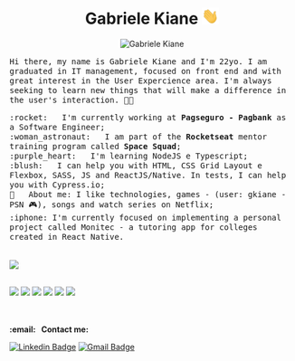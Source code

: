 
# <h1 align="center">Gabriele Kiane <img src="https://raw.githubusercontent.com/ABSphreak/ABSphreak/master/gifs/Hi.gif" width="30px"></h1>

<p align="center"><img width="60%" alt="Gabriele Kiane" src="https://cdn.dribbble.com/users/94324/screenshots/3179847/maytheforce_dribbble.jpg"/></p>

<p><samp>Hi there, my name is Gabriele Kiane and I'm 22yo.
I am graduated in IT management, focused on front end and with great interest in the User Expercience area. I'm always seeking to learn new things that will make a difference in the user's interaction.  👩‍💻</p>

<p><samp>
 :rocket:  &nbsp; I'm currently working at <b>Pagseguro - Pagbank</b> as a Software Engineer;
 <br/> :woman_astronaut: &nbsp; I am part of the <strong>Rocketseat</strong> mentor training program called <strong>Space Squad</strong>;
 <br/> :purple_heart: &nbsp; I'm learning NodeJS e Typescript;
 <br/> :blush: &nbsp; I can help you with HTML, CSS Grid Layout e Flexbox, SASS, JS and ReactJS/Native. In tests, I can help you with Cypress.io;
 <br/> 💬  &nbsp; About me: I like technologies, games - (user: gkiane - PSN 🎮), songs and watch series on Netflix;
 <br /> :iphone: I'm currently focused on implementing a personal project called Monitec - a tutoring app for colleges created in React Native.
 </p>
 <br/>

<a href="https://github.com/biancaespindola/github-readme-stats">
  <!-- Change the `github-readme-stats.anuraghazra1.vercel.app` to `github-readme-stats.vercel.app`  -->
  <img align="center" src="https://github-readme-stats.vercel.app/api/top-langs/?username=gabrielekiane&layout=compact&theme=buefy" />
</a>
<br/>
<br/>

<code><img width="10%" src="https://www.vectorlogo.zone/logos/w3_html5/w3_html5-ar21.svg"></code>
<code><img width="10%" src="https://www.vectorlogo.zone/logos/netlifyapp_watercss/netlifyapp_watercss-ar21.svg"></code>
<code><img width="10%" src="https://www.vectorlogo.zone/logos/sass-lang/sass-lang-ar21.svg"></code>
<code><img width="10%" src="https://www.vectorlogo.zone/logos/reactjs/reactjs-ar21.svg"></code>
<code><img width="10%" src="https://www.vectorlogo.zone/logos/javascript/javascript-ar21.svg"></code>
<code><img width="10%" src="https://www.vectorlogo.zone/logos/typescriptlang/typescriptlang-ar21.svg"></code>

<br/>
<br/>
<b> :email: &nbsp; Contact me:</b> <br/>
 
[![Linkedin Badge](https://img.shields.io/badge/-GabrieleKiane-blue?style=flat-square&logo=Linkedin&logoColor=white&link=https://https://www.linkedin.com/in/gabrielekiane/)](https://www.linkedin.com/in/gabrielekiane/)
[![Gmail Badge](https://img.shields.io/badge/-gabrielekiane.bsm@gmail.com-c14438?style=flat-square&logo=Gmail&logoColor=white&link=mailto:gabrielekiane.bsm@gmail.com)](mailto:gabrielekiane.bsm@gmail.com)

